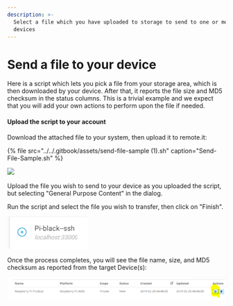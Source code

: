 ```yaml
---
description: >-
  Select a file which you have uploaded to storage to send to one or more
  devices
---
```


# Send a file to your device

Here is a script which lets you pick a file from your storage area, which is then downloaded by your device. After that, it reports the file size and MD5 checksum in the status columns.  This is a trivial example and we expect that you will add your own actions to perform upon the file if needed.

#### Upload the script to your account

Download the attached file to your system, then upload it to remote.it:

{% file src="../../.gitbook/assets/send-file-sample \(1\).sh" caption="Send-File-Sample.sh" %}

![](http://forum.weaved.com/uploads/default/original/1X/743a3ff82581afab033642185cb53c60136c9fc1.png)

Upload the file you wish to send to your device as you uploaded the script, but selecting "General Purpose Content" in the dialog.

Run the script and select the file you wish to transfer, then click on "Finish".

![](../../.gitbook/assets/image%20%28371%29.png)

Once the process completes, you will see the file name, size, and MD5 checksum as reported from the target Device\(s\):

![](../../.gitbook/assets/image%20%28230%29.png)

